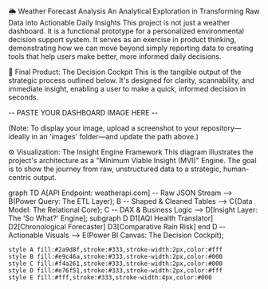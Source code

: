 🌦️ Weather Forecast Analysis
An Analytical Exploration in Transforming Raw Data into Actionable Daily Insights
This project is not just a weather dashboard. It is a functional prototype for a personalized environmental decision support system. It serves as an exercise in product thinking, demonstrating how we can move beyond simply reporting data to creating tools that help users make better, more informed daily decisions.

🚀 Final Product: The Decision Cockpit
This is the tangible output of the strategic process outlined below. It's designed for clarity, scannability, and immediate insight, enabling a user to make a quick, informed decision in seconds.

-- PASTE YOUR DASHBOARD IMAGE HERE --

(Note: To display your image, upload a screenshot to your repository—ideally in an 'images' folder—and update the path above.)

⚙️ Visualization: The Insight Engine Framework
This diagram illustrates the project's architecture as a "Minimum Viable Insight (MVI)" Engine. The goal is to show the journey from raw, unstructured data to a strategic, human-centric output.

graph TD
    A[API Endpoint: weatherapi.com] -- Raw JSON Stream --> B(Power Query: The ETL Layer);
    B -- Shaped & Cleaned Tables --> C{Data Model: The Relational Core};
    C -- DAX & Business Logic --> D[Insight Layer: The 'So What?' Engine];
    subgraph D
        D1[AQI Health Translator]
        D2[Chronological Forecaster]
        D3[Comparative Rain Risk]
    end
    D -- Actionable Visuals --> E(Power BI Canvas: The Decision Cockpit);

    style A fill:#2a9d8f,stroke:#333,stroke-width:2px,color:#fff
    style B fill:#e9c46a,stroke:#333,stroke-width:2px,color:#000
    style C fill:#f4a261,stroke:#333,stroke-width:2px,color:#000
    style D fill:#e76f51,stroke:#333,stroke-width:2px,color:#fff
    style E fill:#fff,stroke:#333,stroke-width:4px,color:#000
